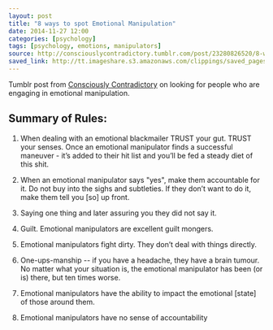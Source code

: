 ```yaml
---
layout: post
title: "8 ways to spot Emotional Manipulation"
date: 2014-11-27 12:00
categories: [psychology]
tags: [psychology, emotions, manipulators]
source: http://consciouslycontradictory.tumblr.com/post/23280826520/8-ways-to-spot-emotional-manipulation
saved_link: http://tt.imageshare.s3.amazonaws.com/clippings/saved_pages/8%20ways%20to%20spot%20Emotional%20Manipulation%20%20%20Consciously%20Contradictory.html
---
```

Tumblr post from [Consciously Contradictory] on looking for people who are engaging in emotional manipulation.

[Consciously Contradictory]: http://consciouslycontradictory.tumblr.com

## Summary of Rules:

1. When dealing with an emotional blackmailer TRUST your gut. TRUST your senses. Once an emotional manipulator finds a successful maneuver - it’s added to their hit list and you’ll be fed a steady diet of this shit.

2. When an emotional manipulator says "yes", make them accountable for it. Do not buy into the sighs and subtleties. If they don’t want to do it, make them tell you [so] up front.

3. Saying one thing and later assuring you they did not say it.

4. Guilt. Emotional manipulators are excellent guilt mongers.

5. Emotional manipulators fight dirty. They don’t deal with things directly.

6. One-ups-manship -- if you have a headache, they have a brain tumour.  No matter what your situation is, the emotional manipulator has been (or is) there, but ten times worse.

7. Emotional manipulators have the ability to impact the emotional [state] of those around them.

8. Emotional manipulators have no sense of accountability
